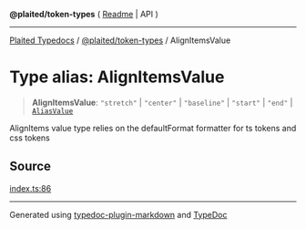 **@plaited/token-types** ( [Readme](../README.md) \| API )

***

[Plaited Typedocs](../../../modules.md) / [@plaited/token-types](../modules.md) / AlignItemsValue

# Type alias: AlignItemsValue

> **AlignItemsValue**: `"stretch"` \| `"center"` \| `"baseline"` \| `"start"` \| `"end"` \| [`AliasValue`](AliasValue.md)

AlignItems value type relies on the defaultFormat formatter for ts tokens and css tokens

## Source

[index.ts:86](https://github.com/plaited/plaited/blob/317e868/libs/token-types/src/index.ts#L86)

***

Generated using [typedoc-plugin-markdown](https://www.npmjs.com/package/typedoc-plugin-markdown) and [TypeDoc](https://typedoc.org/)
